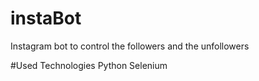 # instaBot
Instagram bot to control the followers and the unfollowers

#Used Technologies
  Python
  Selenium
